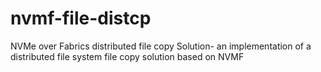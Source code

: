 # nvmf-file-distcp
NVMe over Fabrics distributed file copy Solution- an implementation of a distributed file system file copy solution based on NVMF 
